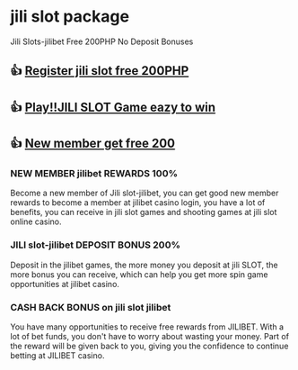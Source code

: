 # jili slot package

Jili Slots-jilibet Free 200PHP No Deposit Bonuses

## :+1: [Register jili slot free 200PHP](https://www.peso888.com/signUp?pid=CHILL)

## :+1: [Play!!JILI SLOT Game eazy to win](https://www.peso888.net/jili-slot-game-easy-to-win/)

## :+1: [New member get free 200](https://www.peso888.net/casino-bonuses/)

### NEW MEMBER jilibet REWARDS 100%
Become a new member of Jili slot-jilibet, you can get good new member rewards to become a member at jilibet casino login, you have a lot of benefits, you can receive in jili slot games and shooting games at jili slot online casino.

### JILI slot-jilibet DEPOSIT BONUS 200%
Deposit in the jilibet games, the more money you deposit at jili SLOT, the more bonus you can receive, which can help you get more spin game opportunities at jilibet casino.

### CASH BACK BONUS on jili slot jilibet
You have many opportunities to receive free rewards from JILIBET. With a lot of bet funds, you don't have to worry about wasting your money. Part of the reward will be given back to you, giving you the confidence to continue betting at JILIBET casino.
